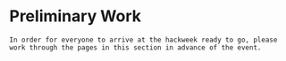 # Preliminary Work

```{note}
In order for everyone to arrive at the hackweek ready to go, please work through the pages in this section in advance of the event.
```
